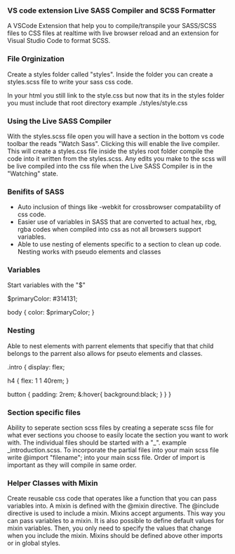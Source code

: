 ### VS code extension Live SASS Compiler and SCSS Formatter

A VSCode Extension that help you to compile/transpile your SASS/SCSS files to CSS files at realtime with live browser reload and an extension for Visual Studio Code to format SCSS.

### File Orginization

Create a styles folder called "styles". Inside the folder you can create a styles.scss file to write your sass css code. 

In your html you still link to the style.css but now that its in the styles folder you must include that root directory example ./styles/style.css

### Using the Live SASS Compiler

With the styles.scss file open you will have a section in the bottom vs code toolbar the reads "Watch Sass". Clicking this will enable the live compiler. This will create a styles.css file inside the styles root folder compile the code into it written from the styles.scss. Any edits you make to the scss will be live compiled into the css file when the Live SASS Compiler is in the "Watching" state. 

### Benifits of SASS

* Auto inclusion of things like -webkit for crossbrowser compatability of css code.
* Easier use of variables in SASS that are converted to actual hex, rbg, rgba codes when compiled into css as not all browsers support variables.
* Able to use nesting of elements specific to a section to clean up code. Nesting works with pseudo elements and classes

### Variables 

Start variables with the "$" 

$primaryColor: #314131;

body {
    color: $primaryColor;
}

### Nesting

Able to nest elements with parrent elements that specifiy that that child belongs to the parrent also allows for pseuto elements and classes. 

.intro {
   display: flex;

   h4 {
       flex: 1 1 40rem;
   }

   button {
       padding: 2rem;
       &:hover{
           background:black;
       }
   }
}

### Section specific files

Ability to seperate section scss files by creating a seperate scss file for what ever sections you choose to easily locate the section you want to work with. The individual files should be started with a "_". example _introduction.scss. To incorporate the partial files into your main scss file write @import "filename"; into your main scss file. Order of import is important as they will compile in same order.

### Helper Classes with Mixin

Create reusable css code that operates like a function that you can pass variables into. A mixin is defined with the @mixin directive. The @include directive is used to include a mixin. Mixins accept arguments. This way you can pass variables to a mixin. It is also possible to define default values for mixin variables.    Then, you only need to specify the values that change when you include the mixin. Mixins should be defined above other imports or in global styles.

